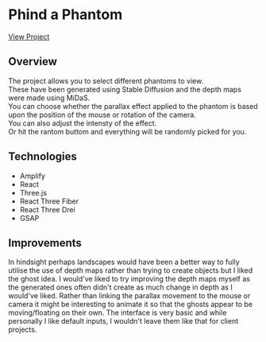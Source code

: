 # Phind a Phantom

[View Project](https://github.com/facebook/create-react-app)

## Overview
The project allows you to select different phantoms to view.  
These have been generated using Stable Diffusion and the depth maps were made using MiDaS.  
You can choose whether the parallax effect applied to the phantom is based upon the position of the mouse or rotation of the camera.  
You can also adjust the intensty of the effect.  
Or hit the rantom buttom and everything will be randomly picked for you.

## Technologies
* Amplify
* React
* Three.js
* React Three Fiber
* React Three Drei
* GSAP

## Improvements
In hindsight perhaps landscapes would have been a better way to fully utilise the use of depth maps rather than trying to create objects but I liked the ghost idea.
I would've liked to try improving the depth maps myself as the generated ones often didn't create as much change in depth as I would've liked.
Rather than linking the parallax movement to the mouse or camera it might be interesting to animate it so that the ghosts appear to be moving/floating on their own.
The interface is very basic and while personally I like default inputs, I wouldn't leave them like that for client projects.